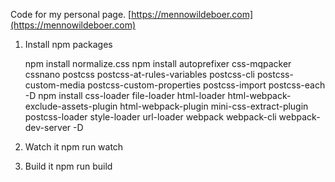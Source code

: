 Code for my personal page. [https://mennowildeboer.com](https://mennowildeboer.com)

1. Install npm packages

    npm install normalize.css
    npm install autoprefixer css-mqpacker cssnano postcss postcss-at-rules-variables postcss-cli postcss-custom-media postcss-custom-properties postcss-import postcss-each -D
    npm install css-loader file-loader html-loader html-webpack-exclude-assets-plugin html-webpack-plugin mini-css-extract-plugin postcss-loader style-loader url-loader webpack webpack-cli webpack-dev-server -D

2. Watch it
    npm run watch

3. Build it
    npm run build